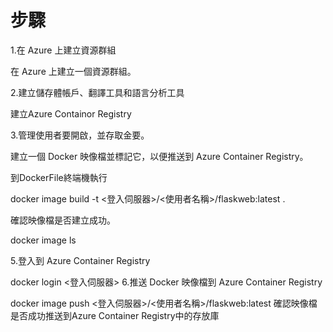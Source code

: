 # 步驟
1.在 Azure 上建立資源群組

在 Azure 上建立一個資源群組。

2.建立儲存體帳戶、翻譯工具和語言分析工具

建立Azure Containor Registry

3.管理使用者要開啟，並存取金要。

建立一個 Docker 映像檔並標記它，以便推送到 Azure Container Registry。

到DockerFile終端機執行

docker image build -t <登入伺服器>/<使用者名稱>/flaskweb:latest .

確認映像檔是否建立成功。

docker image ls

5.登入到 Azure Container Registry

docker login <登入伺服器>
6.推送 Docker 映像檔到 Azure Container Registry

docker image push <登入伺服器>/<使用者名稱>/flaskweb:latest 
確認映像檔是否成功推送到Azure Container Registry中的存放庫
